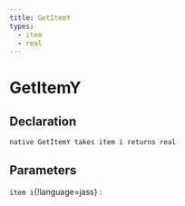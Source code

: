 ```yaml
---
title: GetItemY
types:
  - item
  - real
---
```


# GetItemY

## Declaration

```jass
native GetItemY takes item i returns real
```

## Parameters
`item i`{!language=jass}
: 
